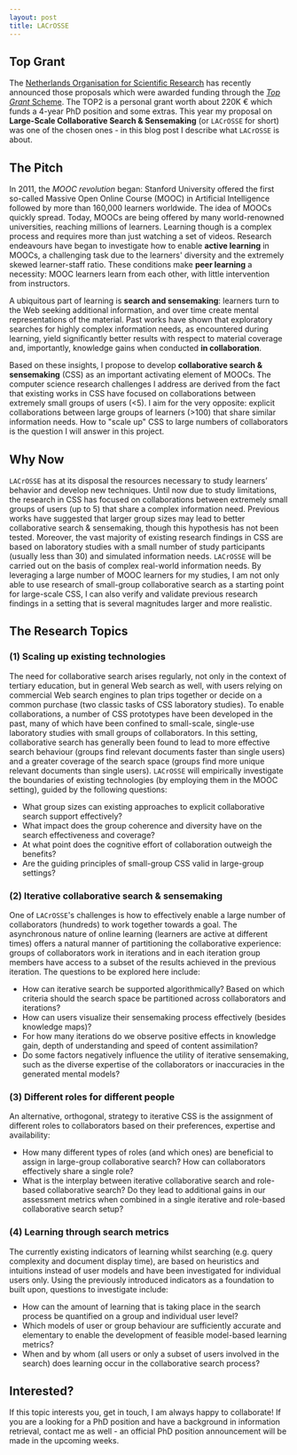 ```yaml
---
layout: post
title: LACrOSSE
---
```


## Top Grant

The [Netherlands Organisation for Scientific Research](http://www.nwo.nl/en) has recently announced those proposals which were awarded funding through the [*Top Grant* Scheme](http://www.nwo.nl/actueel/nieuws/2016/ew/63-miljoen-top-subsidie-voor-18-exacte-topwetenschappers.html). The TOP2 is a personal grant worth about 220K € which funds a 4-year PhD position and some extras. This year my proposal on **Large-Scale Collaborative Search & Sensemaking** (or `LACrOSSE` for short) was one of the chosen ones - in this blog post I describe what `LACrOSSE` is about.

## The Pitch

In 2011, the *MOOC revolution* began: Stanford University offered the first so-called Massive Open Online Course (MOOC) in Artificial Intelligence followed by more than 160,000 learners worldwide. The idea of MOOCs quickly spread. Today, MOOCs are being offered by many world-renowned universities, reaching millions of learners.
Learning though is a complex process and requires more than just watching a set of videos. Research endeavours have began to investigate how to enable **active learning** in MOOCs, a challenging task due to the learners' diversity and the extremely skewed learner-staff ratio. These conditions make **peer learning** a necessity: MOOC learners learn from each other, with little intervention from instructors.
 
A ubiquitous part of learning is **search and sensemaking**: learners turn to the Web seeking additional information, and over time create mental representations of the material. Past works have shown that exploratory searches for highly complex information needs, as encountered during learning, yield significantly better results with respect to material coverage and, importantly, knowledge gains when conducted **in collaboration**.

Based on these insights, I propose to develop **collaborative search & sensemaking** (CSS) as an important activating element of MOOCs. The computer science research challenges I address are derived from the fact that existing works in CSS have focused on collaborations between extremely small groups of users (<5). I aim for the very opposite: explicit collaborations between large groups of learners (>100) that share similar information needs. How to "scale up" CSS to large numbers of collaborators is the question I will answer in this project.

## Why Now

`LACrOSSE` has at its disposal the resources necessary to study learners’ behavior and develop new techniques. Until now due to study limitations, the research in CSS has focused on collaborations between extremely small groups of users (up to 5) that share a complex information need. Previous works have suggested that larger group sizes may lead to better collaborative search & sensemaking, though this hypothesis has not been tested. Moreover, the vast majority of existing research findings in CSS are based on laboratory studies with a small number of study participants (usually less than 30) and simulated information needs. `LACrOSSE` will be carried out on the basis of complex real-world information needs. By leveraging a large number of MOOC learners for my studies, I am not only able to use research of small-group collaborative search as a starting point for large-scale CSS, I can also verify and validate previous research findings in a setting that is several magnitudes larger and more realistic.

## The Research Topics

### (1) Scaling up existing technologies

The need for collaborative search arises regularly, not only in the context of tertiary education, but in general Web search as well, with users relying on commercial Web search engines to plan trips together or decide on a common purchase (two classic tasks of CSS laboratory studies). To enable collaborations, a number of CSS prototypes have been developed in the past, many of which have been confined to small-scale, single-use laboratory studies with small groups of collaborators. In this setting, collaborative search has generally been found to lead to more effective search behaviour (groups find relevant documents faster than single users) and a greater coverage of the search space (groups find more unique relevant documents than single users). `LACrOSSE` will empirically investigate the boundaries of existing technologies (by employing them in the MOOC setting), guided by the following questions: 

+ What group sizes can existing approaches to explicit collaborative search support effectively? 
+ What impact does the group coherence and diversity have on the search effectiveness and coverage?
+ At what point does the cognitive effort of collaboration outweigh the benefits?
+ Are the guiding principles of small-group CSS valid in large-group settings? 

### (2) Iterative collaborative search & sensemaking

One of `LACrOSSE`'s challenges is how to effectively enable a large number of collaborators (hundreds) to work together towards a goal. The asynchronous nature of online learning (learners are active at different times) offers a natural manner of partitioning the collaborative experience: groups of collaborators work in iterations and in each iteration group members have access to a subset of the results achieved in the previous iteration. The questions to be explored here include:

+ How can iterative search be supported algorithmically? Based on which criteria should the search space be partitioned across collaborators and iterations?
+ How can users visualize their sensemaking process effectively (besides knowledge maps)?
+ For how many iterations do we observe positive effects in knowledge gain, depth of understanding and speed of content assimilation? 
+ Do some factors negatively influence the utility of iterative sensemaking, such as the diverse expertise of the collaborators or inaccuracies in the generated mental models?


### (3) Different roles for different people

An alternative, orthogonal, strategy to iterative CSS is the assignment of different roles to collaborators based on their preferences, expertise and availability:

+ How many different types of roles (and which ones) are beneficial to assign in large-group collaborative search? How can collaborators effectively share a single role?
+ What is the interplay between iterative collaborative search and role-based collaborative search? Do they lead to additional gains in our assessment metrics when combined in a single iterative and role-based collaborative search setup?


### (4) Learning through search metrics

The currently existing indicators of learning whilst searching (e.g. query complexity and document display time), are based on heuristics and intuitions instead of user models and have been investigated for individual users only. Using the previously introduced indicators as a foundation to built upon, questions to investigate include:

+ How can the amount of learning that is taking place in the search process be quantified on a group and individual user level? 
+ Which models of user or group behaviour are sufficiently accurate and elementary to enable the development of feasible model-based learning metrics?
+ When and by whom (all users or only a subset of users involved in the search) does learning occur in the collaborative search process?

## Interested?

 If this topic interests you, get in touch, I am always happy to collaborate! If you are a looking for a PhD position and have a background in information retrieval, contact me as well - an official PhD position announcement will be made in the upcoming weeks.


